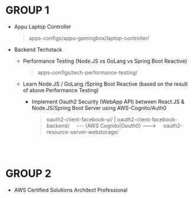 # GROUP 1
- Appu Laptop Controller
  > apps-configs/appu-gamingbox/laptop-controller/

- Backend Techstack
  - Performance Testing (Node.JS vs GoLang vs Spring Boot Reactive)
    > apps-configs/tech-performance-testing/

  - Learn Node.JS / GoLang /Spring Boot Reactive (based on the result of above Performance Testing)
    - Implement Oauth2 Security (WebApp API) between React.JS & Node.JS/Spring Boot Server using AWS-Cognito/Auth0
      > oauth2-client-facebook-ui/ | oauth2-client-facebook-backend/ &nbsp;&nbsp;&nbsp;&nbsp;--- (AWS Cognito|Oauth0) --->&nbsp;&nbsp;&nbsp;&nbsp; oauth2-resource-server-webstorage/   

<br/>
<br/>

# GROUP 2
- AWS Certified Solutions Architect Professional